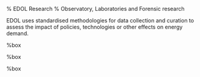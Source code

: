 % EDOL Research
% Observatory, Laboratories and Forensic research

EDOL uses standardised methodologies for data collection and curation to assess the impact of policies, technologies or other effects on energy demand.


[](Observatory/index.html)%box

[](Research/Labs/index.html)%box

[](Research/Forensic/index.html)%box
